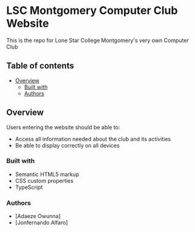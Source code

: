 # LSC Montgomery Computer Club Website

This is the repo for Lone Star College Montgomery's very own Computer Club

## Table of contents

- [Overview](#overview)
    - [Built with](#built-with)
    - [Authors](#authors)

## Overview

Users entering the website should be able to:

- Access all information needed about the club and its activities
- Be able to display correctly on all devices

### Built with 

- Semantic HTML5 markup
- CSS custom properties
- TypeScript

### Authors 

- [Adaeze Owunna]
- [Jonfernando Alfaro]
